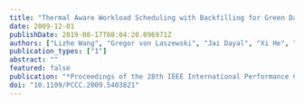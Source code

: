 ```yaml
---
title: "Thermal Aware Workload Scheduling with Backfilling for Green Data Centers"
date: 2009-12-01
publishDate: 2019-08-17T08:04:20.096971Z
authors: ["Lizhe Wang", "Gregor von Laszewski", "Jai Dayal", "Xi He", "Thomas R. Furlani"]
publication_types: ["1"]
abstract: ""
featured: false
publication: "*Proceedings of the 28th IEEE International Performance Computing and Communications Conference (IPCCC)*"
doi: "10.1109/PCCC.2009.5403821"
---
```


